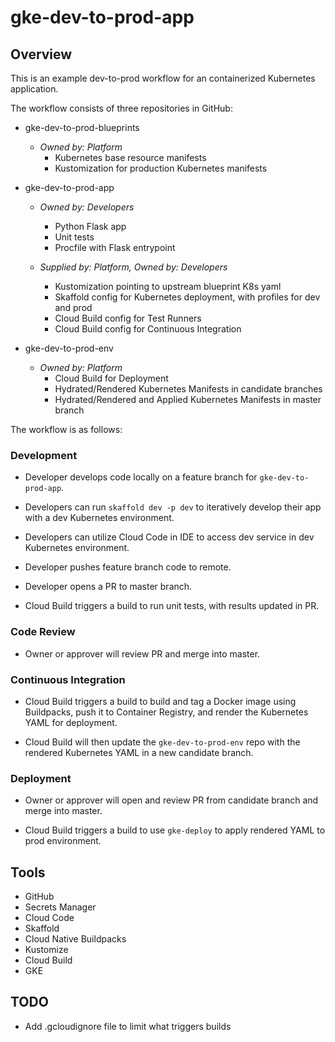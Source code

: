 # gke-dev-to-prod-app

## Overview

This is an example dev-to-prod workflow for an containerized Kubernetes application.

The workflow consists of three repositories in GitHub:
- gke-dev-to-prod-blueprints
    - *Owned by: Platform*
        - Kubernetes base resource manifests
        - Kustomization for production Kubernetes manifests

- gke-dev-to-prod-app
    - *Owned by: Developers*
        - Python Flask app
        - Unit tests
        - Procfile with Flask entrypoint

    - *Supplied by: Platform, Owned by: Developers*
        - Kustomization pointing to upstream blueprint K8s yaml
        - Skaffold config for Kubernetes deployment, with profiles for dev and prod
        - Cloud Build config for Test Runners
        - Cloud Build config for Continuous Integration

- gke-dev-to-prod-env
    - *Owned by: Platform*
        - Cloud Build for Deployment
        - Hydrated/Rendered Kubernetes Manifests in candidate branches
        - Hydrated/Rendered and Applied Kubernetes Manifests in master branch


The workflow is as follows:

### Development

- Developer develops code locally on a feature branch for `gke-dev-to-prod-app`.

- Developers can run `skaffold dev -p dev` to iteratively develop their app with a dev Kubernetes environment.

- Developers can utilize Cloud Code in IDE to access dev service in dev Kubernetes environment.

- Developer pushes feature branch code to remote.

- Developer opens a PR to master branch.

- Cloud Build triggers a build to run unit tests, with results updated in PR.

### Code Review

- Owner or approver will review PR and merge into master.

### Continuous Integration

- Cloud Build triggers a build to build and tag a Docker image using Buildpacks, push it to Container Registry, and render the Kubernetes YAML for deployment.

- Cloud Build will then update the `gke-dev-to-prod-env` repo with the rendered Kubernetes YAML in a new candidate branch.

### Deployment 

- Owner or approver will open and review PR from candidate branch and merge into master. 

- Cloud Build triggers a build to use `gke-deploy` to apply rendered YAML to prod environment.

## Tools 

- GitHub
- Secrets Manager
- Cloud Code
- Skaffold
- Cloud Native Buildpacks
- Kustomize
- Cloud Build
- GKE

## TODO

- Add .gcloudignore file to limit what triggers builds